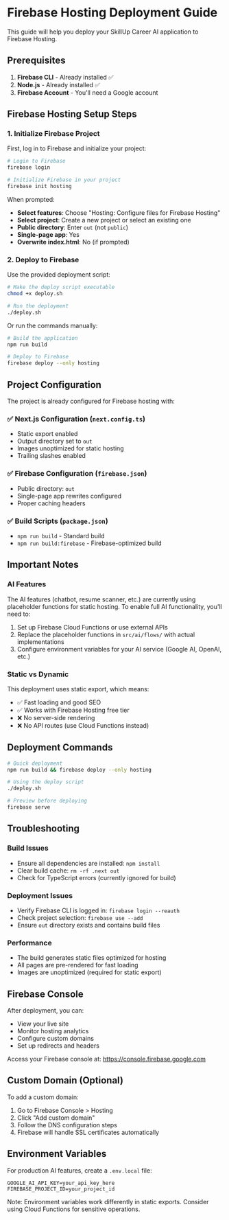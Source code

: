 # Firebase Hosting Deployment Guide

This guide will help you deploy your SkillUp Career AI application to Firebase Hosting.

## Prerequisites

1. **Firebase CLI** - Already installed ✅
2. **Node.js** - Already installed ✅
3. **Firebase Account** - You'll need a Google account

## Firebase Hosting Setup Steps

### 1. Initialize Firebase Project

First, log in to Firebase and initialize your project:

```bash
# Login to Firebase
firebase login

# Initialize Firebase in your project
firebase init hosting
```

When prompted:

- **Select features**: Choose "Hosting: Configure files for Firebase Hosting"
- **Select project**: Create a new project or select an existing one
- **Public directory**: Enter `out` (not `public`)
- **Single-page app**: Yes
- **Overwrite index.html**: No (if prompted)

### 2. Deploy to Firebase

Use the provided deployment script:

```bash
# Make the deploy script executable
chmod +x deploy.sh

# Run the deployment
./deploy.sh
```

Or run the commands manually:

```bash
# Build the application
npm run build

# Deploy to Firebase
firebase deploy --only hosting
```

## Project Configuration

The project is already configured for Firebase hosting with:

### ✅ Next.js Configuration (`next.config.ts`)

- Static export enabled
- Output directory set to `out`
- Images unoptimized for static hosting
- Trailing slashes enabled

### ✅ Firebase Configuration (`firebase.json`)

- Public directory: `out`
- Single-page app rewrites configured
- Proper caching headers

### ✅ Build Scripts (`package.json`)

- `npm run build` - Standard build
- `npm run build:firebase` - Firebase-optimized build

## Important Notes

### AI Features

The AI features (chatbot, resume scanner, etc.) are currently using placeholder functions for static hosting. To enable full AI functionality, you'll need to:

1. Set up Firebase Cloud Functions or use external APIs
2. Replace the placeholder functions in `src/ai/flows/` with actual implementations
3. Configure environment variables for your AI service (Google AI, OpenAI, etc.)

### Static vs Dynamic

This deployment uses static export, which means:

- ✅ Fast loading and good SEO
- ✅ Works with Firebase Hosting free tier
- ❌ No server-side rendering
- ❌ No API routes (use Cloud Functions instead)

## Deployment Commands

```bash
# Quick deployment
npm run build && firebase deploy --only hosting

# Using the deploy script
./deploy.sh

# Preview before deploying
firebase serve
```

## Troubleshooting

### Build Issues

- Ensure all dependencies are installed: `npm install`
- Clear build cache: `rm -rf .next out`
- Check for TypeScript errors (currently ignored for build)

### Deployment Issues

- Verify Firebase CLI is logged in: `firebase login --reauth`
- Check project selection: `firebase use --add`
- Ensure `out` directory exists and contains build files

### Performance

- The build generates static files optimized for hosting
- All pages are pre-rendered for fast loading
- Images are unoptimized (required for static export)

## Firebase Console

After deployment, you can:

- View your live site
- Monitor hosting analytics
- Configure custom domains
- Set up redirects and headers

Access your Firebase console at: https://console.firebase.google.com

## Custom Domain (Optional)

To add a custom domain:

1. Go to Firebase Console > Hosting
2. Click "Add custom domain"
3. Follow the DNS configuration steps
4. Firebase will handle SSL certificates automatically

## Environment Variables

For production AI features, create a `.env.local` file:

```env
GOOGLE_AI_API_KEY=your_api_key_here
FIREBASE_PROJECT_ID=your_project_id
```

Note: Environment variables work differently in static exports. Consider using Cloud Functions for sensitive operations.
